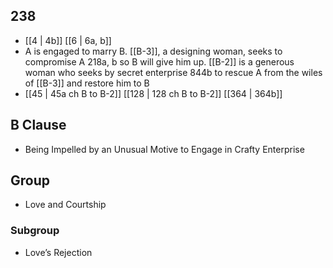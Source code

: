 ## 238
- [[4 | 4b]] [[6 | 6a, b]] 
- A is engaged to marry B. [[B-3]], a designing woman, seeks to compromise A 218a, b so B will give him up. [[B-2]] is a generous woman who seeks by secret enterprise 844b to rescue A from the wiles of [[B-3]] and restore him to B
- [[45 | 45a ch B to B-2]] [[128 | 128 ch B to B-2]] [[364 | 364b]] 

## B Clause
- Being Impelled by an Unusual Motive to Engage in Crafty Enterprise

## Group
- Love and Courtship

### Subgroup
- Love’s Rejection


